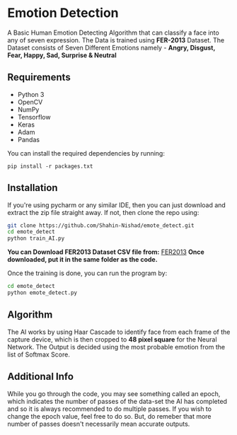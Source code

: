 # Emotion Detection

A Basic Human Emotion Detecting Algorithm that can classify a face into any of seven expression. The Data is trained using **FER-2013** Dataset. The Dataset consists of Seven Different Emotions namely - 
**Angry, Disgust, Fear, Happy, Sad, Surprise & Neutral**

## Requirements ##
* Python 3
* OpenCV
* NumPy
* Tensorflow
* Keras
* Adam
* Pandas

You can install the required dependencies by running:
```
pip install -r packages.txt
```

## Installation ##

If you're using pycharm or any similar IDE, then you can just download and extract the zip file straight away. If not, then clone the repo using:
```bash
git clone https://github.com/Shahin-Nishad/emote_detect.git
cd emote_detect
python train_AI.py
```

**You can Download FER2013 Dataset CSV file from:**
[FER2013](https://www.kaggle.com/deadskull7/fer2013)
**Once downloaded, put it in the same folder as the code.**

Once the training is done, you can run the program by:

```bash
cd emote_detect
python emote_detect.py
```

## Algorithm ##

The AI works by using Haar Cascade to identify face from each frame of the capture device, which is then cropped to **48 pixel square** for the Neural Network. The Output is decided using the most probable emotion from the list of Softmax Score.

## Additional Info ##

While you go through the code, you may see something called an epoch, which indicates the number of passes of the data-set the AI has completed and so it is always recommended to do multiple passes. If you wish to change the epoch value, feel free to do so. But, do remeber that more number of passes doesn't necessarily mean accurate outputs.
